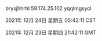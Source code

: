 brysjhhrhl 59.174.25.102 yqqlmgsycl

2021年 12月 24日 星期五 05:42:11 CST

2021年 12月 23日 星期四 21:42:11 GMT

